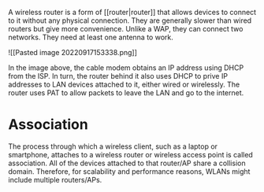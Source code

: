 A wireless router is a form of [[router|router]] that allows devices to connect to it without any physical connection. They are generally slower than wired routers but give more convenience. Unlike a WAP, they can connect two networks. They need at least one antenna to work.

![[Pasted image 20220917153338.png]]

In the image above, the cable modem obtains an IP address using DHCP from the ISP. In turn, the router behind it also uses DHCP to prive IP addresses to LAN devices attached to it, either wired or wirelessly. The router uses PAT to allow packets to leave the LAN and go to the internet.

# Association
The process through which a wireless client, such as a laptop or smartphone, attaches to a wireless router or wireless access point is called association. All of the devices attached to that router/AP share a collision domain. Therefore, for scalability and performance reasons, WLANs might include multiple routers/APs.